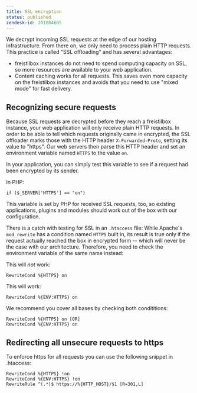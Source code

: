 ```yaml
---
title: SSL encryption
status: published
zendesk-id: 201084605
---
```


We decrypt incoming SSL requests at the edge of our hosting infrastructure. From there on, we only need to process plain HTTP requests. This practice is called "SSL offloading" and has several advantages:

* freistilbox instances do not need to spend computing capacity on SSL, so more resources are available to your web application.
* Content caching works for all requests. This saves even more capacity on the freistilbox instances and avoids that you need to use "mixed mode" for fast delivery.


## Recognizing secure requests

Because SSL requests are decrypted before they reach a freistilbox instance, your web application will only receive plain HTTP requests. In order to be able to tell which requests originally came in encrypted, the SSL offloader marks those with the HTTP header `X-Forwarded-Proto`, setting its value to "https". Our web servers then parse this HTTP header and set an environment variable named `HTTPS` to the value `on`.

In your application, you can simply test this variable to see if a request had been encrypted by its sender. 

In PHP:

    if ($_SERVER['HTTPS'] == "on")

This variable is set by PHP for received SSL requests, too, so existing applications, plugins and modules should work out of the box with our configuration.

There is a catch with testing for SSL in an `.htaccess` file: While Apache's `mod_rewrite` has a condition named `HTTPS` built in, its result is true only if the request actually reached the box in encrypted form -- which will never be the case with our architecture. Therefore, you need to check the environment variable of the same name instead:

This will _not_ work:

    RewriteCond %{HTTPS} on

This will work:

    RewriteCond %{ENV:HTTPS} on

We recommend you cover all bases by checking both condititions:

    RewriteCond %{HTTPS} on [OR]
    RewriteCond %{ENV:HTTPS} on

## Redirecting all unsecure requests to https

To enforce https for all requests you can use the following snippet in
.htaccess:

    RewriteCond %{HTTPS} !on
    RewriteCond %{ENV:HTTPS} !on
    RewriteRule ^(.*)$ https://%{HTTP_HOST}/$1 [R=301,L]
